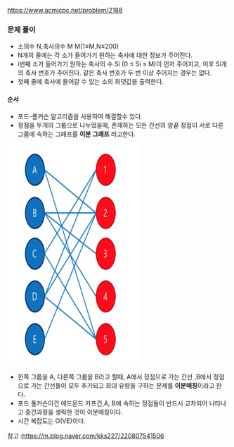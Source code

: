https://www.acmicpc.net/problem/2188
### 문제 풀이
- 소의수 N,축사의수 M M(1≤M,N≤200)
- N개의 줄에는 각 소가 들어가기 원하는 축사에 대한 정보가 주어진다. 
- i번째 소가 들어가기 원하는 축사의 수 Si (0 ≤ Si ≤ M)이 먼저 주어지고, 이후 Si개의 축사 번호가 주어진다. 같은 축사 번호가 두 번 이상 주어지는 경우는 없다.
- 첫째 줄에 축사에 들어갈 수 있는 소의 최댓값을 출력한다.



#### 순서
- 포드-폴커슨 알고리즘을 사용하여 해결할수 있다.
- 정점을 두개의 그룹으로 나누었을때, 존재하는 모든 간선의 양끝 정접이 서로 다른 그룹에 속하는 그래프를 **이분 그래프** 라고한다.
<img src="./이분매칭.png" width="300" height="500">

- 한쪽 그룹을 A, 다른쪽 그룹을 B라고 할때, A에서 정점으로 가는 간선 ,B에서 정점으로 가는 간선들이 모두 추가되고 최대 유량을 구하는 문제를 **이분매칭**이라고 한다.
- 포드 풀커슨이건 에드몬드 카프건,A, B에 속하는 정점들이 반드시 교차되어 나타나고 중간과정을 생략한 것이 이분매칭이다. 
-  시간 복잡도는 O(VE)이다. 

참고 :https://m.blog.naver.com/kks227/220807541506